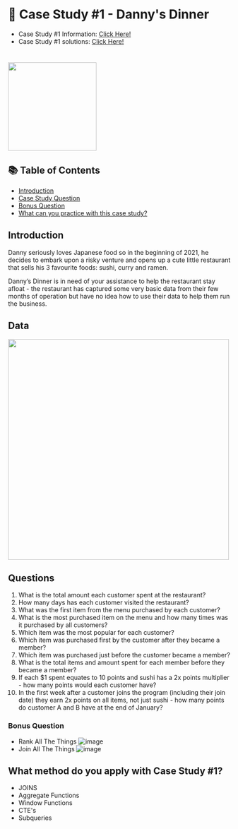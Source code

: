 # 🍜 Case Study #1 - Danny's Dinner

- Case Study #1 Information: [Click Here!](https://8weeksqlchallenge.com/case-study-1/)
- Case Study #1 solutions: [Click Here!](https://github.com/beto1810/8_Week_SQL_Challenge/blob/main/Case%20Study%20%231%20-%20Danny's%20Diner/Danny's_Diner_Solutions.md)
#
<img width="200" src="https://user-images.githubusercontent.com/94410139/158028436-eba944af-bdcc-459f-9c2f-fbd868c6c0c1.png">

## 📚 Table of Contents
- [Introduction](#introduction)
- [Case Study Question](#questions)
- [Bonus Question](#bonus-question)
- [What can you practice with this case study?](#what-method-do-you-apply-with-case-study-1)
 
## Introduction 
Danny seriously loves Japanese food so in the beginning of 2021, he decides to embark upon a risky venture and opens up a cute little restaurant that sells his 3 favourite foods: sushi, curry and ramen.

Danny’s Dinner is in need of your assistance to help the restaurant stay afloat - the restaurant has captured some very basic data from their few months of operation but have no idea how to use their data to help them run the business.

## Data 

<img width="500" src="https://user-images.githubusercontent.com/94410139/158030281-2ea04216-34dd-41a3-adb6-f6df1cfb4c1a.png">

## Questions

1. What is the total amount each customer spent at the restaurant?
2. How many days has each customer visited the restaurant?
3. What was the first item from the menu purchased by each customer?
4. What is the most purchased item on the menu and how many times was it purchased by all customers?
5. Which item was the most popular for each customer?
6. Which item was purchased first by the customer after they became a member?
7. Which item was purchased just before the customer became a member?
8. What is the total items and amount spent for each member before they became a member?
9. If each $1 spent equates to 10 points and sushi has a 2x points multiplier - how many points would each customer have?
10. In the first week after a customer joins the program (including their join date) they earn 2x points on all items, not just sushi - how many points do customer A and B have at the end of January?

### Bonus Question 
- Rank All The Things 
![image](https://user-images.githubusercontent.com/101379141/195248335-af513f94-0484-46d7-9047-aa8c3308f958.png) 
- Join All The Things 
![image](https://user-images.githubusercontent.com/101379141/195248416-7909d18a-0bd6-4248-8d1e-09fc8dcf1522.png)


## What method do you apply with Case Study #1?
- JOINS
- Aggregate Functions
- Window Functions
- CTE's
- Subqueries
